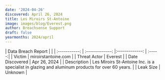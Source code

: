 ```yaml
---
date: '2024-04-26'
discovered: April 26, 2024
title: Les Miroirs St-Antoine
image: images/blog/Everest.png
author: Breachsense Support
draft: false
yearmonths: 2024/april
---
```


| Data Breach Report           |              | 
| :-----------: | :-------------:     |:-------------:    | :-----:|
| Victim      | miroirstantoine.com      | 
| Threat Actor      | Everest      | 
| Date Discovered      | Apr 26, 2024      | 
| Description      | Les Miroirs St-Antoine Inc. is a specialist in glazing and aluminum products for over 60 years.      | 
| Leak Size      | Unknown      | 
